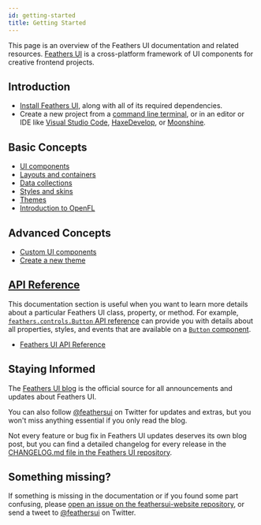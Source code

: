 ```yaml
---
id: getting-started
title: Getting Started
---
```


This page is an overview of the Feathers UI documentation and related resources. [Feathers UI](/) is a cross-platform framework of UI components for creative frontend projects.

## Introduction

- [Install Feathers UI](./installation.md), along with all of its required dependencies.
- Create a new project from a [command line terminal](./terminal-new-project.md), or in an editor or IDE like [Visual Studio Code](./visual-studio-code.md), [HaxeDevelop](./haxedevelop.md), or [Moonshine](./moonshine-ide.md).

## Basic Concepts

- [UI components](./ui-components.md)
- [Layouts and containers](./layouts-and-containers.md)
- [Data collections](./data-collections.md)
- [Styles and skins](./intro-to-skins.md)
- [Themes](./themes.md)
- [Introduction to OpenFL](./openfl-intro.md)

## Advanced Concepts

- [Custom UI components](./custom-ui-components.md)
- [Create a new theme](./custom-themes.md)

## [API Reference](https://api.feathersui.com/)

This documentation section is useful when you want to learn more details about a particular Feathers UI class, property, or method. For example, [`feathers.controls.Button` API reference](https://api.feathersui.com/current/feathers/controls/Button.html) can provide you with details about all properties, styles, and events that are available on a [`Button` component](./button.md).

- [Feathers UI API Reference](https://api.feathersui.com/)

## Staying Informed

The [Feathers UI blog](https://feathersui.com/blog/) is the official source for all announcements and updates about Feathers UI.

You can also follow [@feathersui](https://twitter.com/feathersui) on Twitter for updates and extras, but you won't miss anything essential if you only read the blog.

Not every feature or bug fix in Feathers UI updates deserves its own blog post, but you can find a detailed changelog for every release in the [CHANGELOG.md file in the Feathers UI repository](https://github.com/BowlerHatLLC/feathersui-openfl/blob/master/CHANGELOG.md).

## Something missing?

If something is missing in the documentation or if you found some part confusing, please [open an issue on the feathersui-website repository](https://github.com/BowlerHatLLC/feathersui-website/issues/new), or send a tweet to [@feathersui](https://twitter.com/feathersui) on Twitter.
